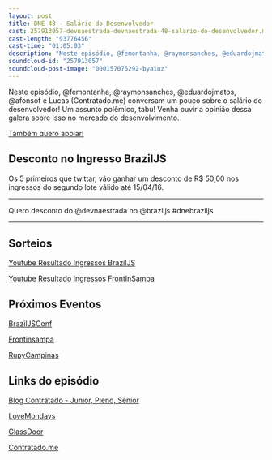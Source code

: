```yaml
---
layout: post
title: DNE 48 - Salário do Desenvolvedor
cast: 257913057-devnaestrada-devnaestrada-48-salario-do-desenvolvedor.mp3
cast-length: "93776456"
cast-time: "01:05:03"
description: "Neste episódio, @femontanha, @raymonsanches, @eduardojmatos, @afonsof e Lucas (Contratado.me) conversam um pouco sobre o salário do desenvolvedor! Um assunto polêmico, tabu! Venha ouvir a opinião dessa galera sobre isso no mercado do desenvolvimento."
soundcloud-id: "257913057"
soundcloud-post-image: "000157076292-byaiuz"
---
```


Neste episódio, @femontanha, @raymonsanches, @eduardojmatos, @afonsof e Lucas (Contratado.me) conversam um pouco sobre o salário do desenvolvedor! Um assunto polêmico, tabu! Venha ouvir a opinião dessa galera sobre isso no mercado do desenvolvimento.

<a href="http://www.apoia.se/devnaestrada" class="btn">
  Também quero apoiar!
</a>

<h2>Desconto no Ingresso BrazilJS</h2>

Os 5 primeiros que twittar, vão ganhar um desconto de R$ 50,00 nos ingressos do segundo lote válido até 15/04/16.

----------------------------------------------------------

Quero desconto do @devnaestrada no @braziljs #dnebraziljs

----------------------------------------------------------

<h2>Sorteios</h2>

[Youtube Resultado Ingressos BrazilJS](https://www.youtube.com/watch?v=Xgmght-Gd-o)

[Youtube Resultado Ingressos FrontInSampa](https://www.youtube.com/watch?v=kwPDBuJRBz8)

<h2>Próximos Eventos</h2>

[BrazilJSConf](https://braziljs.org/conf)

[Frontinsampa](http://frontinsampa.com.br/)

[RupyCampinas](http://campinas.rupy.com.br/)

<h2>Links do episódio</h2>

[Blog Contratado - Junior, Pleno, Sênior](http://blog.contratado.me/2016/03/02/juniors-plenos-e-seniors-qual-a-diferenca-de-verdade/)

[LoveMondays](http://lovemondays.com.br)

[GlassDoor](http://www.glassdoor.com)

[Contratado.me](http://devs.contratado.me/)
